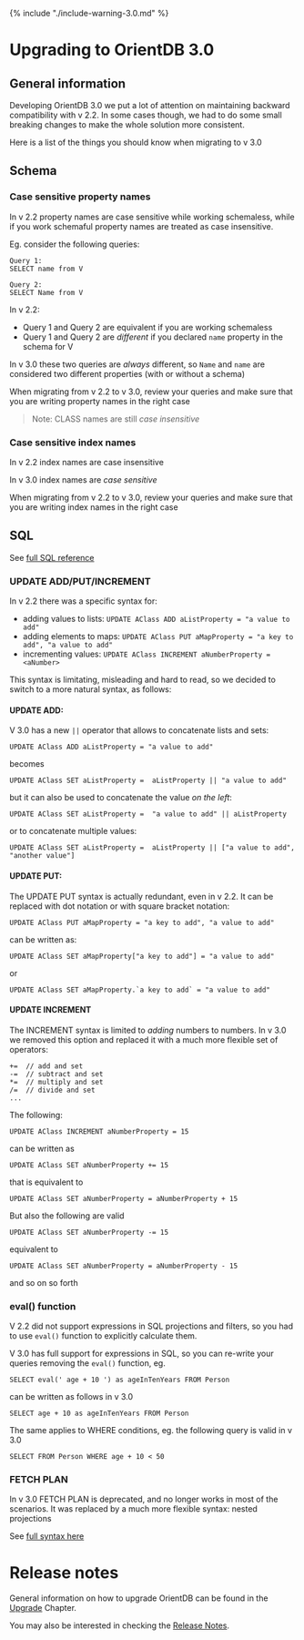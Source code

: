 
{% include "./include-warning-3.0.md" %}

# Upgrading to OrientDB 3.0

## General information

Developing OrientDB 3.0 we put a lot of attention on maintaining backward compatibility with v 2.2. In some cases though, we had to do some small breaking changes to make the whole solution more consistent. 

Here is a list of the things you should know when migrating to v 3.0

## Schema

### Case sensitive property names

In v 2.2 property names are case sensitive while working schemaless, while if you work schemaful property names are treated as case insensitive.

Eg. consider the following queries:

```
Query 1:
SELECT name from V

Query 2:
SELECT Name from V
```

In v 2.2:
- Query 1 and Query 2 are equivalent if you are working schemaless
- Query 1 and Query 2 are *different* if you declared `name` property in the schema for V


In v 3.0 these two queries are *always* different, so `Name` and `name` are considered two different properties (with or without a schema)

When migrating from v 2.2 to v 3.0, review your queries and make sure that you are writing property names in the right case

> Note: CLASS names are still *case insensitive*

### Case sensitive index names

In v 2.2 index names are case insensitive

In v 3.0 index names are *case sensitive*

When migrating from v 2.2 to v 3.0, review your queries and make sure that you are writing index names in the right case

## SQL

See [full SQL reference](../../sql/SQL-Syntax.md)

### UPDATE ADD/PUT/INCREMENT

In v 2.2 there was a specific syntax for:
- adding values to lists: `UPDATE AClass ADD aListProperty = "a value to add"`
- adding elements to maps: `UPDATE AClass PUT aMapProperty = "a key to add", "a value to add"`
- incrementing values: `UPDATE AClass INCREMENT aNumberProperty = <aNumber>`

This syntax is limitating, misleading and hard to read, so we decided to switch to a more natural syntax, as follows:

#### UPDATE ADD:

V 3.0 has a new `||` operator that allows to concatenate lists and sets:

```
UPDATE AClass ADD aListProperty = "a value to add"
```
becomes
```
UPDATE AClass SET aListProperty =  aListProperty || "a value to add"
```
but it can also be used to concatenate the value *on the left*:
```
UPDATE AClass SET aListProperty =  "a value to add" || aListProperty
```
or to concatenate multiple values:
```
UPDATE AClass SET aListProperty =  aListProperty || ["a value to add", "another value"]
```

#### UPDATE PUT:

The UPDATE PUT syntax is actually redundant, even in v 2.2. It can be replaced with dot notation or with square bracket notation:

```
UPDATE AClass PUT aMapProperty = "a key to add", "a value to add"
```
can be written as:
```
UPDATE AClass SET aMapProperty["a key to add"] = "a value to add"
```
or
```
UPDATE AClass SET aMapProperty.`a key to add` = "a value to add"
```

#### UPDATE INCREMENT

The INCREMENT syntax is limited to *adding* numbers to numbers. In v 3.0 we removed this option and replaced it with a much more flexible set of operators:

```
+=  // add and set
-=  // subtract and set
*=  // multiply and set
/=  // divide and set
...
```

The following:

```
UPDATE AClass INCREMENT aNumberProperty = 15
```
can be written as
```
UPDATE AClass SET aNumberProperty += 15
```
that is equivalent to
```
UPDATE AClass SET aNumberProperty = aNumberProperty + 15
```


But also the following are valid
```
UPDATE AClass SET aNumberProperty -= 15 
```
equivalent to
```
UPDATE AClass SET aNumberProperty = aNumberProperty - 15 
```
and so on so forth

### eval() function

V 2.2 did not support expressions in SQL projections and filters, so you had to use `eval()` function to explicitly calculate them.

V 3.0 has full support for expressions in SQL, so you can re-write your queries removing the `eval()` function, eg.

```
SELECT eval(' age + 10 ') as ageInTenYears FROM Person
```
can be written as follows in v 3.0
```
SELECT age + 10 as ageInTenYears FROM Person
```

The same applies to WHERE conditions, eg. the following query is valid in v 3.0

```
SELECT FROM Person WHERE age + 10 < 50
```

### FETCH PLAN

In v 3.0 FETCH PLAN is deprecated, and no longer works in most of the scenarios.
It was replaced by a much more flexible syntax: nested projections

See [full syntax here](../../sql/SQL-Projections.md#nested-projections)


# Release notes

General information on how to upgrade OrientDB can be found in the [Upgrade](../Upgrade.md) Chapter.

You may also be interested in checking the [Release Notes](../Release-Notes.md).
